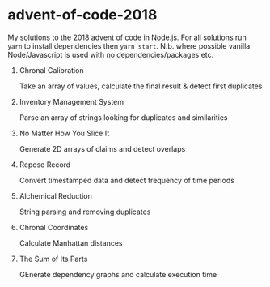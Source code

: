 # advent-of-code-2018
My solutions to the 2018 advent of code in Node.js.
For all solutions run `yarn` to install dependencies then `yarn start`.
N.b. where possible vanilla Node/Javascript is used with no dependencies/packages etc.

1. Chronal Calibration

    Take an array of values, calculate the final result & detect first duplicates

2. Inventory Management System

    Parse an array of strings looking for duplicates and similarities

3. No Matter How You Slice It

    Generate 2D arrays of claims and detect overlaps

4. Repose Record

    Convert timestamped data and detect frequency of time periods

5. Alchemical Reduction

    String parsing and removing duplicates

6. Chronal Coordinates

    Calculate Manhattan distances

7. The Sum of Its Parts

    GEnerate dependency graphs and calculate execution time